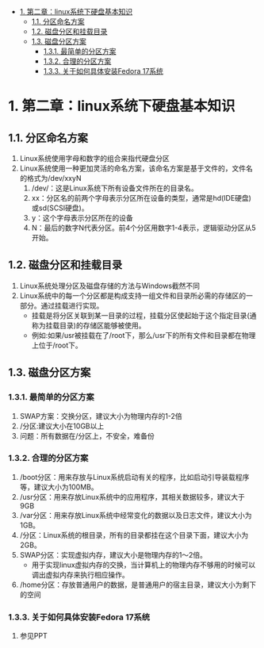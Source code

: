 <!-- TOC -->

- [1. 第二章：linux系统下硬盘基本知识](#1-第二章linux系统下硬盘基本知识)
    - [1.1. 分区命名方案](#11-分区命名方案)
    - [1.2. 磁盘分区和挂载目录](#12-磁盘分区和挂载目录)
    - [1.3. 磁盘分区方案](#13-磁盘分区方案)
        - [1.3.1. 最简单的分区方案](#131-最简单的分区方案)
        - [1.3.2. 合理的分区方案](#132-合理的分区方案)
        - [1.3.3. 关于如何具体安装Fedora 17系统](#133-关于如何具体安装fedora-17系统)

<!-- /TOC -->
# 1. 第二章：linux系统下硬盘基本知识

## 1.1. 分区命名方案

1. Linux系统使用字母和数字的组合来指代硬盘分区
2. Linux系统使用一种更加灵活的命名方案，该命名方案是基于文件的，文件名的格式为/dev/xxyN
    1. /dev/：这是Linux系统下所有设备文件所在的目录名。
    2. xx：分区名的前两个字母表示分区所在设备的类型，通常是hd(IDE硬盘)或sd(SCSI硬盘)。
    3. y：这个字母表示分区所在的设备
    4. N：最后的数字N代表分区。前4个分区用数字1-4表示，逻辑驱动分区从5开始。

## 1.2. 磁盘分区和挂载目录
1. Linux系统处理分区及磁盘存储的方法与Windows截然不同
2. Linux系统中的每一个分区都是构成支持一组文件和目录所必需的存储区的一部分。通过挂载进行实现。
    + 挂载是将分区关联到某一目录的过程，挂载分区使起始于这个指定目录(通称为挂载目录)的存储区能够被使用。
    + 例如:如果/usr被挂载在了/root下，那么/usr下的所有文件和目录都在物理上位于/root下。

## 1.3. 磁盘分区方案

### 1.3.1. 最简单的分区方案
1. SWAP方案：交换分区，建议大小为物理内存的1-2倍
2. /分区:建议大小在10GB以上
3. 问题：所有数据在/分区上，不安全，难备份

### 1.3.2. 合理的分区方案
1. /boot分区：用来存放与Linux系统启动有关的程序，比如启动引导装载程序等，建议大小为100MB。
2. /usr分区：用来存放Linux系统中的应用程序，其相关数据较多，建议大于9GB
3. /var分区：用来存放Linux系统中经常变化的数据以及日志文件，建议大小为1GB。
4. /分区：Linux系统的根目录，所有的目录都挂在这个目录下面，建议大小为2GB。 
5. SWAP分区：实现虚拟内存，建议大小是物理内存的1～2倍。
    + 用于实现linux虚拟内存的交换，当计算机上的物理内存不够用的时候可以调出虚拟内存来执行相应操作。
6. /home分区：存放普通用户的数据，是普通用户的宿主目录，建议大小为剩下的空间

### 1.3.3. 关于如何具体安装Fedora 17系统
1. 参见PPT